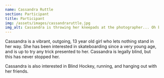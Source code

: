 ```yaml
---
name: Cassandra Ruttle
section: Participant
title: Participant
img: /assets/images/cassandraruttle.jpg
img_alt: Cassandra is throwing her kneepads at the photographer... Oh brother.
---
```

Cassandra is a vibrant, outgoing, 13 year old girl who lets nothing stand in her way.  She has been interested in skateboarding since a very young age, and is up to try any trick presented to her. Cassandra is legally blind, but this has never stopped her. 

Cassandra is also interested in Blind Hockey, running, and hanging out with her friends. 